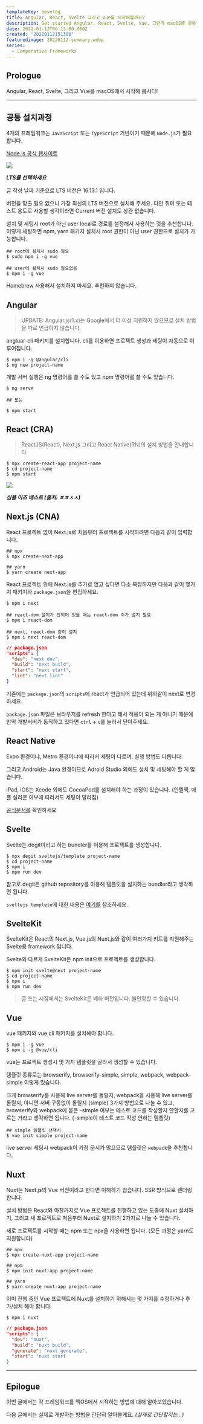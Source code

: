 ```yaml
---
templateKey: develog
title: Angular, React, Svelte 그리고 Vue를 시작해볼까요?
description: Get started Angular, React, Svelte, Vue. 그런데 macOS를 곁들인
date: 2022-01-12T06:13:00.000Z
created: "20220112151300"
featuredimage: 20220112-summary.webp
series:
  - Comparative Frameworks
---
```

## Prologue

Angular, React, Svelte, 그리고 Vue를 macOS에서 시작해 봅시다!

---

## 공통 설치과정

4개의 프레임워크는 `JavaScript` 또는 `TypeScript` 기반이기 때문에 `Node.js`가 필요합니다.

[Node.js 공식 웹사이트](https://nodejs.org/en)

![](20220112-started.webp)

**_LTS를 선택하세요_**

글 작성 날짜 기준으로 LTS 버전은 16.13.1 입니다.

버전을 맞출 필요 없으니 가장 최신의 LTS 버전으로 설치해 주세요. 다만 취미 또는 테스트 용도로 사용할 생각이라면 Current 버전 설치도 상관 없습니다.

설치 및 세팅시 root가 아닌 user local로 경로를 설정해서 사용하는 것을 추천합니다. 이렇게 세팅하면 npm, yarn 패키지 설치시 root 권한이 아닌 user 권한으로 설치가 가능합니다.

```shell
## root에 설치시 sudo 필요
$ sudo npm i -g vue

## user에 설치시 sudo 필요없음
$ npm i -g vue

```

Homebrew 사용해서 설치하지 마세요. 추천하지 않습니다.

## Angular

> UPDATE: Angular.js(1.x)는 Google에서 더 이상 지원하지 않으므로 설치 방법을 따로 언급하지 않습니다.

angluar-cli 패키지를 설치합니다. cli를 이용하면 프로젝트 생성과 세팅이 자동으로 이루어집니다.

```shell
$ npm i -g @angular/cli
$ ng new project-name
```

개발 서버 실행은 ng 명령어를 쓸 수도 있고 npm 명령어를 쓸 수도 있습니다.


```shell
$ ng serve

## 또는

$ npm start
```

## React (CRA)

> ReactJS(React), Next.js 그리고 React Native(RN)의 설치 방법을 안내합니다

```shell
$ npx create-react-app project-name
$ cd project-name
$ npm start
```

![](20220112-simple-is-best.webp)

**_심플 이즈 베스트 (출처: ㅍㅍㅅㅅ)_**

## Next.js (CNA)

React 프로젝트 없이 Next.js로 처음부터 프로젝트를 시작하려면 다음과 같이 입력합니다.

```shell
## npx
$ npx create-next-app

## yarn
$ yarn create next-app
```

React 프로젝트 위에 Next.js를 추가로 얹고 싶다면 다소 복잡하지만 다음과 같이 몇가지 패키지와 `package.json`을 편집하세요.

```shell
$ npm i next

## react-dom 설치가 안되어 있을 때는 react-dom 추가 설치 필요
$ npm i react-dom

## next, react-dom 같이 설치
$ npm i next react-dom
```

```json
// package.json
"scripts": {
  "dev": "next dev",
  "build": "next build",
  "start": "next start",
  "lint": "next lint"
}
```

기존에는 `package.json`의 `scripts`에 react가 언급되어 있는데 위와같이 next로 변경하세요.

`package.json` 파일은 브라우저를 refresh 한다고 해서 적용이 되는 게 아니기 때문에 만약 개발서버가 동작하고 있다면 `ctrl` + `c`를 눌러서 닫아주세요.

## React Native

Expo 환경이냐, Metro 환경이냐에 따라서 세팅이 다르며, 실행 방법도 다릅니다.

그리고 Android는 Java 환경이므로 Adroid Studio 외에도 설치 및 세팅해야 할 게 많습니다.

iPad, iOS는 Xcode 외에도 CocoaPod를 설치해야 하는 과정이 있습니다. (인텔맥, 애플 실리콘 여부에 따라서도 세팅이 달라짐)

[공식문서를](https://reactnative.dev/docs/environment-setup) 확인하세요

## Svelte

Svelte는 degit이라고 하는 bundler를 이용해 프로젝트를 생성합니다.

```shell
$ npx degit sveltejs/template project-name
$ cd project-name
$ npm i
$ npm run dev
```

참고로 degit은 github repository를 이용해 템플릿을 설치하는 bundler라고 생각하면 됩니다.

`sveltejs templete`에 대한 내용은 [여기를](https://github.com/sveltejs/template) 참조하세요.

## SvelteKit

SvelteKit은 React의 Next.js, Vue.js의 Nuxt.js와 같이 여러가지 키트를 지원해주는 Svelte용 framework 입니다.

Svelte와 다르게 SvelteKit은 npm init으로 프로젝트를 생성합니다.

```shell
$ npm init svelte@next project-name
$ cd project-name
$ npm i
$ npm run dev
```

> 글 쓰는 시점에서는 SvelteKit은 베타 버전입니다. 불안정할 수 있습니다.

## Vue

vue 패키지와 vue cli 패키지를 설치해야 합니다.

```shell
$ npm i -g vue
$ npm i -g @vue/cli
```

vue는 프로젝트 생성시 몇 가지 템플릿을 골라서 생성할 수 있습니다.

템플릿 종류로는 browserify, browserify-simple, simple, webpack, webpack-simple 이렇게 있습니다.

크게 browserify를 사용해 live server를 돌릴지, webpack을 사용해 live server를 돌릴지, 아니면 서버 구동없이 돌릴지 (simple) 3가지 방법으로 나눌 수 있고, browserify와 webpack에 붙은 -simple 여부는 테스트 코드를 작성할지 안할지를 고르는 거라고 생각하면 됩니다. (-simple이 테스트 코드 작성 안하는 템플릿)

```shell
## simple 템플릿 선택시
$ vue init simple project-name
```

live server 세팅시 webpack이 가장 문서가 많으므로 템플릿은 `webpack`을 추천합니다.

## Nuxt

Nuxt는 Next.js의 Vue 버전이라고 한다면 이해하기 쉽습니다. SSR 방식으로 렌더링합니다.

설치 방법은 React와 마찬가지로 Vue 프로젝트를 진행하고 있는 도중에 Nuxt 설치하기, 그리고 새 프로젝트로 처음부터 Nuxt로 설치하기 2가지로 나눌 수 있습니다.

새로 프로젝트를 시작할 때는 npm 또는 npx을 사용하면 됩니다. (모든 과정은 yarn도 지원합니다)

```shell
## npx
$ npx create-nuxt-app project-name

## npm
$ npm init nuxt-app project-name

## yarn
$ yarn create nuxt-app project-name
```

이미 진행 중인 Vue 프로젝트에 Nuxt를 설치하기 위해서는 몇 가지를 수정하거나 추가/설치 해야 합니다.

```shell
$ npm i nuxt
```

```json
// package.json
"scripts": {
  "dev": "nuxt",
  "build": "nuxt build",
  "generate": "nuxt generate",
  "start": "nuxt start
}
```

---

## Epilogue

이번 글에서는 각 프레임워크를 맥OS에서 시작하는 방법에 대해 알아보았습니다.

다음 글에서는 실제로 개발하는 방법을 간단히 알아볼게요. *(실제로 간단할지는...)*
